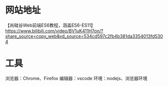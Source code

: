 # 网站地址

【尚硅谷Web前端ES6教程，涵盖ES6-ES11】 https://www.bilibili.com/video/BV1uK411H7on/?share_source=copy_web&vd_source=534cd597c2fb4b381da3354013fd5304
# 工具

浏览器：Chrome、Firefox
编辑器：vscode
环境：nodejs、浏览器环境
